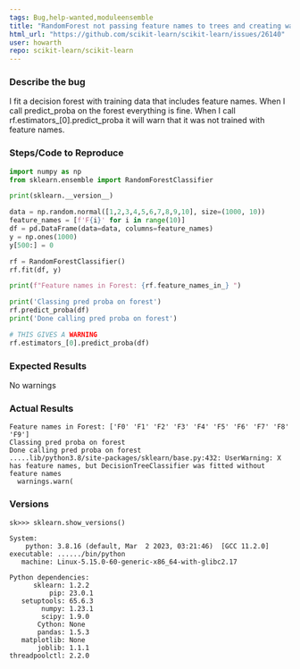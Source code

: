 ```yaml
---
tags: Bug,help-wanted,moduleensemble
title: "RandomForest not passing feature names to trees and creating warnings."
html_url: "https://github.com/scikit-learn/scikit-learn/issues/26140"
user: howarth
repo: scikit-learn/scikit-learn
---
```


### Describe the bug

I fit a decision forest with training data that includes feature names. When I call predict_proba on the forest everything is fine. When I call rf.estimators_[0].predict_proba it will warn that it was not trained with feature names.


### Steps/Code to Reproduce
```python
import numpy as np
from sklearn.ensemble import RandomForestClassifier

print(sklearn.__version__)

data = np.random.normal([1,2,3,4,5,6,7,8,9,10], size=(1000, 10))
feature_names = [f'F{i}' for i in range(10)]
df = pd.DataFrame(data=data, columns=feature_names)
y = np.ones(1000)
y[500:] = 0

rf = RandomForestClassifier()
rf.fit(df, y)

print(f"Feature names in Forest: {rf.feature_names_in_} ")

print('Classing pred proba on forest')
rf.predict_proba(df)
print('Done calling pred proba on forest')

# THIS GIVES A WARNING
rf.estimators_[0].predict_proba(df)
```

### Expected Results

No warnings

### Actual Results
```
Feature names in Forest: ['F0' 'F1' 'F2' 'F3' 'F4' 'F5' 'F6' 'F7' 'F8' 'F9'] 
Classing pred proba on forest
Done calling pred proba on forest
.....lib/python3.8/site-packages/sklearn/base.py:432: UserWarning: X has feature names, but DecisionTreeClassifier was fitted without feature names
  warnings.warn(
```
### Versions

```shell
sk>>> sklearn.show_versions()

System:
    python: 3.8.16 (default, Mar  2 2023, 03:21:46)  [GCC 11.2.0]
executable: ....../bin/python
   machine: Linux-5.15.0-60-generic-x86_64-with-glibc2.17

Python dependencies:
      sklearn: 1.2.2
          pip: 23.0.1
   setuptools: 65.6.3
        numpy: 1.23.1
        scipy: 1.9.0
       Cython: None
       pandas: 1.5.3
   matplotlib: None
       joblib: 1.1.1
threadpoolctl: 2.2.0
```
